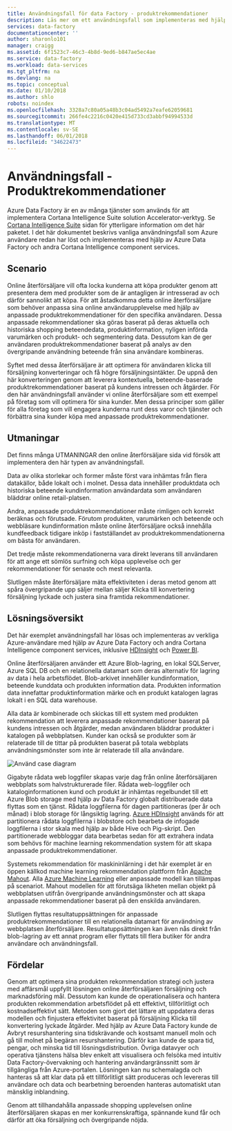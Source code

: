 ```yaml
---
title: Användningsfall för data Factory - produktrekommendationer
description: Läs mer om ett användningsfall som implementeras med hjälp av Azure Data Factory tillsammans med andra tjänster.
services: data-factory
documentationcenter: ''
author: sharonlo101
manager: craigg
ms.assetid: 6f1523c7-46c3-4b8d-9ed6-b847ae5ec4ae
ms.service: data-factory
ms.workload: data-services
ms.tgt_pltfrm: na
ms.devlang: na
ms.topic: conceptual
ms.date: 01/10/2018
ms.author: shlo
robots: noindex
ms.openlocfilehash: 3328a7c80a05a48b3c04ad5492a7eafe62059681
ms.sourcegitcommit: 266fe4c2216c0420e415d733cd3abbf94994533d
ms.translationtype: MT
ms.contentlocale: sv-SE
ms.lasthandoff: 06/01/2018
ms.locfileid: "34622473"
---
```

# <a name="use-case---product-recommendations"></a>Användningsfall - Produktrekommendationer
Azure Data Factory är en av många tjänster som används för att implementera Cortana Intelligence Suite solution Accelerator-verktyg.  Se [Cortana Intelligence Suite](http://www.microsoft.com/cortanaanalytics) sidan för ytterligare information om det här paketet. I det här dokumentet beskrivs vanliga användningsfall som Azure användare redan har löst och implementeras med hjälp av Azure Data Factory och andra Cortana Intelligence component services.

## <a name="scenario"></a>Scenario
Online återförsäljare vill ofta locka kunderna att köpa produkter genom att presentera dem med produkter som de är antagligen är intresserad av och därför sannolikt att köpa. För att åstadkomma detta online återförsäljare som behöver anpassa sina online användarupplevelse med hjälp av anpassade produktrekommendationer för den specifika användaren. Dessa anpassade rekommendationer ska göras baserat på deras aktuella och historiska shopping beteendedata, produktinformation, nyligen införda varumärken och produkt- och segmentering data.  Dessutom kan de ger användaren produktrekommendationer baserat på analys av den övergripande användning beteende från sina användare kombineras.

Syftet med dessa återförsäljare är att optimera för användaren klicka till försäljning konverteringar och få högre försäljningsintäkter.  De uppnå den här konverteringen genom att leverera kontextuella, beteende-baserade produktrekommendationer baserat på kundens intressen och åtgärder. För den här användningsfall använder vi online återförsäljare som ett exempel på företag som vill optimera för sina kunder. Men dessa principer som gäller för alla företag som vill engagera kunderna runt dess varor och tjänster och förbättra sina kunder köpa med anpassade produktrekommendationer.

## <a name="challenges"></a>Utmaningar
Det finns många UTMANINGAR den online återförsäljare sida vid försök att implementera den här typen av användningsfall. 

Data av olika storlekar och former måste först vara inhämtas från flera datakällor, både lokalt och i molnet. Dessa data innehåller produktdata och historiska beteende kundinformation användardata som användaren bläddrar online retail-platsen. 

Andra, anpassade produktrekommendationer måste rimligen och korrekt beräknas och förutsade. Förutom produkten, varumärken och beteende och webbläsare kundinformation måste online återförsäljare också innehålla kundfeedback tidigare inköp i fastställandet av produktrekommendationerna om bästa för användaren. 

Det tredje måste rekommendationerna vara direkt leverans till användaren för att ange ett sömlös surfning och köpa upplevelse och ger rekommendationer för senaste och mest relevanta. 

Slutligen måste återförsäljare mäta effektiviteten i deras metod genom att spåra övergripande upp säljer mellan säljer Klicka till konvertering försäljning lyckade och justera sina framtida rekommendationer.

## <a name="solution-overview"></a>Lösningsöversikt
Det här exemplet användningsfall har lösas och implementeras av verkliga Azure-användare med hjälp av Azure Data Factory och andra Cortana Intelligence component services, inklusive [HDInsight](https://azure.microsoft.com/services/hdinsight/) och [Power BI](https://powerbi.microsoft.com/).

Online återförsäljaren använder ett Azure Blob-lagring, en lokal SQLServer, Azure SQL DB och en relationella datamart som deras alternativ för lagring av data i hela arbetsflödet.  Blob-arkivet innehåller kundinformation, beteende kunddata och produkten information data. Produkten information data innefattar produktinformation märke och en produkt katalogen lagras lokalt i en SQL data warehouse. 

Alla data är kombinerade och skickas till ett system med produkten rekommendation att leverera anpassade rekommendationer baserat på kundens intressen och åtgärder, medan användaren bläddrar produkter i katalogen på webbplatsen. Kunder kan också se produkter som är relaterade till de tittar på produkten baserat på totala webbplats användningsmönster som inte är relaterade till alla användare.

![Använd case diagram](./media/data-factory-product-reco-usecase/diagram-1.png)

Gigabyte rådata web loggfiler skapas varje dag från online återförsäljaren webbplats som halvstrukturerade filer. Rådata web-loggfiler och kataloginformationen kund och produkt är inhämtas regelbundet till ett Azure Blob storage med hjälp av Data Factory globalt distribuerade data flyttas som en tjänst. Rådata loggfilerna för dagen partitioneras (per år och månad) i blob storage för långsiktig lagring.  [Azure HDInsight](https://azure.microsoft.com/services/hdinsight/) används för att partitionera rådata loggfilerna i blobstore och bearbeta de infogade loggfilerna i stor skala med hjälp av både Hive och Pig-skript. Den partitionerade webbloggar data bearbetas sedan för att extrahera indata som behövs för machine learning rekommendation system för att skapa anpassade produktrekommendationer.

Systemets rekommendation för maskininlärning i det här exemplet är en öppen källkod machine learning rekommendation plattform från [Apache Mahout](http://mahout.apache.org/).  Alla [Azure Machine Learning](https://azure.microsoft.com/services/machine-learning/) eller anpassade modell kan tillämpas på scenariot.  Mahout modellen för att förutsäga likheten mellan objekt på webbplatsen utifrån övergripande användningsmönster och att skapa anpassade rekommendationer baserat på den enskilda användaren.

Slutligen flyttas resultatuppsättningen för anpassade produktrekommendationer till en relationella datamart för användning av webbplatsen återförsäljare.  Resultatuppsättningen kan även nås direkt från blob-lagring av ett annat program eller flyttats till flera butiker för andra användare och användningsfall.

## <a name="benefits"></a>Fördelar
Genom att optimera sina produkten rekommendation strategi och justera med affärsmål uppfyllt lösningen online återförsäljaren försäljning och marknadsföring mål. Dessutom kan kunde de operationalisera och hantera produkten rekommendation arbetsflödet på ett effektivt, tillförlitligt och kostnadseffektivt sätt. Metoden som gjort det lättare att uppdatera deras modellen och finjustera effektivitet baserat på försäljning Klicka till konvertering lyckade åtgärder. Med hjälp av Azure Data Factory kunde de Avbryt resurshantering sina tidskrävande och kostsamt manuell moln och gå till molnet på begäran resurshantering. Därför kan kunde de spara tid, pengar, och minska tid till lösningsdistribution. Övriga datavyer och operativa tjänstens hälsa blev enkelt att visualisera och felsöka med intuitiv Data Factory-övervakning och hantering användargränssnitt som är tillgängliga från Azure-portalen. Lösningen kan nu schemalagda och hanteras så att klar data på ett tillförlitligt sätt produceras och levereras till användare och data och bearbetning beroenden hanteras automatiskt utan mänsklig inblandning.

Genom att tillhandahålla anpassade shopping upplevelsen online återförsäljaren skapas en mer konkurrenskraftiga, spännande kund får och därför att öka försäljning och övergripande nöjda.

